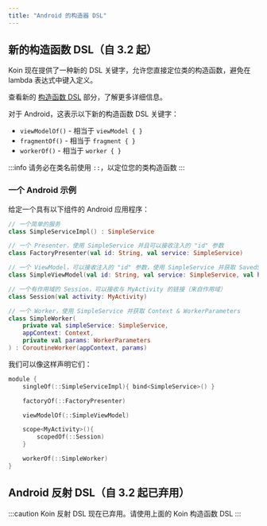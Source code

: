 ```yaml
---
title: "Android 的构造器 DSL"
---
```

## 新的构造函数 DSL（自 3.2 起）

Koin 现在提供了一种新的 DSL 关键字，允许您直接定位类的构造函数，避免在 lambda 表达式中键入定义。

查看新的 [构造函数 DSL](/reference/koin-core/dsl-update.md) 部分，了解更多详细信息。

对于 Android，这表示以下新的构造函数 DSL 关键字：

* `viewModelOf()` - 相当于 `viewModel { }`
* `fragmentOf()` - 相当于 `fragment { }`
* `workerOf()` - 相当于 `worker { }`

:::info
请务必在类名前使用 `::`，以定位您的类构造函数
:::

### 一个 Android 示例

给定一个具有以下组件的 Android 应用程序：

```kotlin
// 一个简单的服务
class SimpleServiceImpl() : SimpleService

// 一个 Presenter，使用 SimpleService 并且可以接收注入的 "id" 参数
class FactoryPresenter(val id: String, val service: SimpleService)

// 一个 ViewModel，可以接收注入的 "id" 参数，使用 SimpleService 并获取 SavedStateHandle
class SimpleViewModel(val id: String, val service: SimpleService, val handle: SavedStateHandle) : ViewModel()

// 一个有作用域的 Session，可以接收与 MyActivity 的链接（来自作用域）
class Session(val activity: MyActivity)

// 一个 Worker，使用 SimpleService 并获取 Context & WorkerParameters
class SimpleWorker(
    private val simpleService: SimpleService,
    appContext: Context,
    private val params: WorkerParameters
) : CoroutineWorker(appContext, params)
```

我们可以像这样声明它们：

```kotlin
module {
    singleOf(::SimpleServiceImpl){ bind<SimpleService>() }

    factoryOf(::FactoryPresenter)

    viewModelOf(::SimpleViewModel)

    scope<MyActivity>(){
        scopedOf(::Session) 
    }

    workerOf(::SimpleWorker)
}
```

## Android 反射 DSL（自 3.2 起已弃用）

:::caution
Koin 反射 DSL 现在已弃用。请使用上面的 Koin 构造函数 DSL
:::
